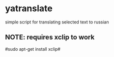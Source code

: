 # yatranslate
simple script for translating selected text to russian
## NOTE: requires xclip to work

#sudo apt-get install xclip#
